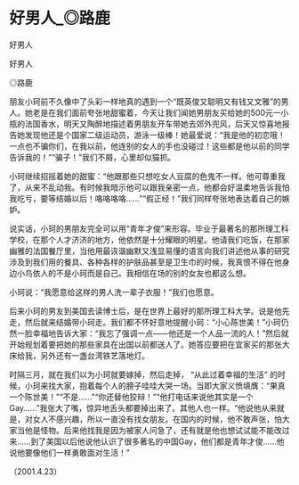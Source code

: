 # 好男人_◎路鹿

好男人

好男人

◎路鹿

朋友小珂前不久像中了头彩一样地真的遇到一个“既英俊又聪明又有钱又文雅”的男人。她老是在我们面前夸张地甜蜜着，今天让我们闻她男朋友买给她的500元一小瓶的法国香水，明天又陶醉地描述着男朋友开车带她去郊外兜风，后天又惊喜地报告她发现他还是个国家二级运动员，游泳一级棒！她最爱说：“我是他的初恋哦！一点也不骗你们，在我以前，他连别的女人的手也没碰过！这些都是他以前的同学告诉我的！”“骗子！”我们不屑，心里却似猫抓。

小珂继续招摇着她的甜蜜：“他跟那些只想吃女人豆腐的色鬼不一样。他可尊重我了，从来不乱动我。有时候我暗示他可以跟我亲密一点，他都会好温柔地告诉我怕我吃亏，要等结婚以后！咯咯咯咯……”“假正经！”我们同样夸张地表达着自己的嫉妒。

说实话，小珂的男朋友完全可以用“青年才俊”来形容。毕业于最著名的那所理工科学校，在那个人才济济的地方，他依然是十分耀眼的明星。他请我们吃饭，在那家幽雅的法国餐厅里，当他用最诙谐幽默又浅显易懂的语言向我们讲述他从事的研究涉及到我们用的餐具、各种各样的护肤品甚至是卫生巾的时候，我真恨不得在他身边小鸟依人的不是小珂而是自己。我相信在场的别的女友也都这么想。

小珂说：“我愿意给这样的男人洗一辈子衣服！”我们也愿意。

后来小珂的男友到美国去读博士后，是在世界上最好的那所理工科大学。说是他先走，然后就来结婚带小珂走。我们都不怀好意地提醒小珂：“小心陈世美！”小珂仍然一脸幸福地告诉大家：“我忘了强调一点——他还是一个人品一流的人！”然后就开始规划着要把她的那些家具在出国以前都送人了。她答应要把在宜家买的那张大床给我，另外还有一盏台湾铁艺落地灯。

时隔三月，就在我们以为小珂就要嫁掉，然后走掉， “从此过着幸福的生活” 的时候，小珂来找大家，抱着每个人的膀子哇哇大哭一场。当即大家义愤填膺：“果真一个陈世美！”“不是……”“你还替他狡辩！”“他打电话来说他其实是一个Gay……”我张大了嘴，惊异地舌头都要掉出来了。其他人也一样。“他说他从来就是，对女人不感兴趣，所以一直没有找女朋友。在国内的时候，他不敢声张，怕大家当他是怪物。后来他找我是因为被家人问急了，还有就是他也想试试能不能改过来……到了美国以后他说他认识了很多著名的中国Gay，他们都是青年才俊……他说他要像他们一样勇敢面对生活！”

（2001.4.23）
